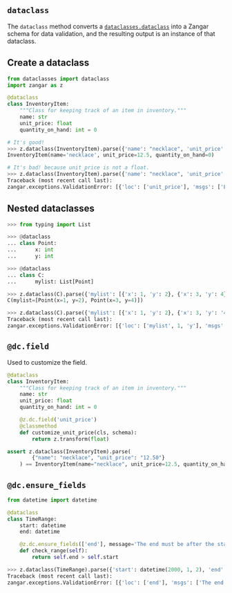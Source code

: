 ## `dataclass`

The `dataclass` method converts a [`dataclasses.dataclass`](https://docs.python.org/3/library/dataclasses.html#dataclasses.dataclass) into a Zangar schema for data validation, and the resulting output is an instance of that dataclass.

## Create a dataclass

```python
from dataclasses import dataclass
import zangar as z

@dataclass
class InventoryItem:
    """Class for keeping track of an item in inventory."""
    name: str
    unit_price: float
    quantity_on_hand: int = 0
```

```py
# It's good!
>>> z.dataclass(InventoryItem).parse({'name': "necklace", 'unit_price': 12.50})
InventoryItem(name='necklace', unit_price=12.5, quantity_on_hand=0)

```

```py
# It's bad! because unit_price is not a float.
>>> z.dataclass(InventoryItem).parse({'name': "necklace", 'unit_price': '12.50'})
Traceback (most recent call last):
zangar.exceptions.ValidationError: [{'loc': ['unit_price'], 'msgs': ['Expected float, received str']}]

```

## Nested dataclasses

```py
>>> from typing import List

>>> @dataclass
... class Point:
...      x: int
...      y: int

>>> @dataclass
... class C:
...      mylist: List[Point]

>>> z.dataclass(C).parse({'mylist': [{'x': 1, 'y': 2}, {'x': 3, 'y': 4}]})
C(mylist=[Point(x=1, y=2), Point(x=3, y=4)])

>>> z.dataclass(C).parse({'mylist': [{'x': 1, 'y': 2}, {'x': 3, 'y': '4'}]})
Traceback (most recent call last):
zangar.exceptions.ValidationError: [{'loc': ['mylist', 1, 'y'], 'msgs': ['Expected int, received str']}]

```

## `@dc.field`

Used to customize the field.

```python
@dataclass
class InventoryItem:
    """Class for keeping track of an item in inventory."""
    name: str
    unit_price: float
    quantity_on_hand: int = 0

    @z.dc.field('unit_price')
    @classmethod
    def customize_unit_price(cls, schema):
        return z.transform(float)

assert z.dataclass(InventoryItem).parse(
        {"name": "necklace", "unit_price": "12.50"}
    ) == InventoryItem(name="necklace", unit_price=12.5, quantity_on_hand=0)
```

## `@dc.ensure_fields`

```python
from datetime import datetime

@dataclass
class TimeRange:
    start: datetime
    end: datetime

    @z.dc.ensure_fields(['end'], message='The end must be after the start')
    def check_range(self):
        return self.end > self.start
```

```py
>>> z.dataclass(TimeRange).parse({'start': datetime(2000, 1, 2), 'end': datetime(2000, 1, 1)})
Traceback (most recent call last):
zangar.exceptions.ValidationError: [{'loc': ['end'], 'msgs': ['The end must be after the start']}]

```
